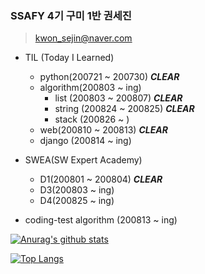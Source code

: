 ### SSAFY 4기 구미 1반 권세진

> kwon_sejin@naver.com



* TIL (Today I Learned)
  * python(200721 ~ 200730)	***CLEAR***
  * algorithm(200803 ~ ing)
    * list (200803 ~ 200807) ***CLEAR***
    * string (200824 ~ 200825) ***CLEAR***
    * stack (200826 ~ ) 
  * web(200810 ~ 200813) ***CLEAR***
  * django (200814 ~ ing)



* SWEA(SW Expert Academy)
  * D1(200801 ~ 200804) 	***CLEAR***
  * D3(200803 ~ ing)
  * D4(200825 ~ ing)

* coding-test algorithm (200813 ~ ing)


[![Anurag's github stats](https://github-readme-stats.vercel.app/api?username=rnjstpwls)](https://github.com/anuraghazra/github-readme-stats)

[![Top Langs](https://github-readme-stats.vercel.app/api/top-langs/?username=rnjstpwls)](https://github.com/anuraghazra/github-readme-stats)
